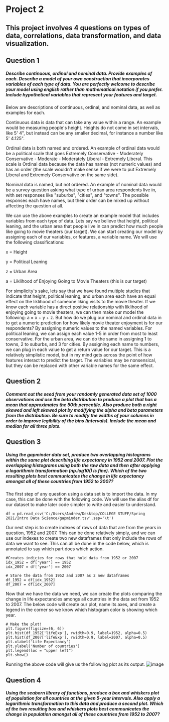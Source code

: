 # Project 2

## This project involves 4 questions on types of data, correlations, data transformation, and data visualization. 

## Question 1
##### Describe continuous, ordinal and nominal data. Provide examples of each. Describe a model of your own construction that incorporates variables of each type of data. You are perfectly welcome to describe your model using english rather than mathematical notation if you prefer. Include hypothetical variables that represent your features and target.

Below are descriptions of continuous, ordinal, and nominal data, as well as examples for each.

Continuous data is data that can take any value within a range. An example would be measuring people's height. Heights do not come in set intervals, like 5' 4", but instead can be any smaller decimal, for instance a number like 5' 4.125". 

Ordinal data is both named and ordered. An example of ordinal data would be a political scale that goes Extremely Conservative - Moderately Conservative - Moderate - Moderately Liberal - Extremely Liberal. This scale is Ordinal data because the data has names (not numeric values) and has an order (the scale wouldn't make sense if we were to put Extremely Liberal and Extremely Conservative on the same side).

Nominal data is named, but not ordered. An example of nominal data would be a survey question asking what type of urban area respondents live in, with set responses like "suburbs", "cities", and "towns". The possible responses each have names, but their order can be mixed up without affecting the question at all. 

We can use the above examples to create an example model that includes variables from each type of data. Lets say we believe that height, political leaning, and the urban area that people live in can predict how much people like going to movie theaters (our target). We can start creating our model by assigning each of our variables, or features, a variable name. We will use the following classifications:

x = Height

y = Political Leaning

z = Urban Area

a = Liklihood of Enjoying Going to Movie Theaters (this is our target)

For simplicity's sake, lets say that we have found multiple studies that indicate that height, political leaning, and urban area each have an equal effect on the liklihood of someone liking visits to the movie theater. If we know each variable has a direct positive relationship with liklihood of enjoying going to movie theaters, we can then make our model the following: a = x + y + z. But how do we plug our nominal and ordinal data in to get a numeric prediction for how likely movie theater enjoyment is for our respondents? By assigning numeric values to the named variables. For political leaning, we can assign each value 1-5 in order from most to least conservative. For the urban area, we can do the same in assigning 1 to towns, 2 to suburbs, and 3 for cities. By assigning each name to numbers, we can plug in each value to get a return value for our target. This is a relatively simplistic model, but in my mind gets across the point of how features interact to predict the target. The variables may be nonsensical, but they can be replaced with other variable names for the same effect.



## Question 2
##### Comment out the seed from your randomly generated data set of 1000 observations and use the beta distribution to produce a plot that has a mean that approximates the 50th percentile. Also produce both a right skewed and left skewed plot by modifying the alpha and beta parameters from the distribution. Be sure to modify the widths of your columns in order to improve legibility of the bins (intervals). Include the mean and median for all three plots.



## Question 3
##### Using the gapminder data set, produce two overlapping histograms within the same plot describing life expectancy in 1952 and 2007. Plot the overlapping histograms using both the raw data and then after applying a logarithmic transformation (np.log10() is fine). Which of the two resulting plots best communicates the change in life expectancy amongst all of these countries from 1952 to 2007?

The first step of any question using a data set is to import the data. In my case, this can be done with the following code. We will use the alias df for our dataset to make later code simpler to write and easier to understand.

```
df = pd.read_csv('C:/Users/Andrew/Desktop/COLLEGE STUFF/Spring 2021/Intro Data Science/gapminder.tsv',sep='\t')
```

Our next step is to create indexes of rows of data that are from the years in question, 1952 and 2007. This can be done relatively simply, and we can use our indexes to create two new dataframes that only include the rows of data we want to see. This can all be done in the code below, which is annotated to say which part does which action.

```
#Creates indicies for rows that hold data from 1952 or 2007
idx_1952 = df['year'] == 1952
idx_2007 = df['year'] == 2007

# Store the data from 1952 and 2007 as 2 new dataframes
df_1952 = df[idx_1952]
df_2007 = df[idx_2007]
```
Now that we have the data we need, we can create the plots comparing the change in life expectancies amongs all countries in the data set from 1952 to 2007. The below code will create our plot, name its axes, and create a legend in the corner so we know which histogram color is showing which year.

```
# Make the plot!
plt.figure(figsize=(6, 6))
plt.hist(df_1952['lifeExp'], rwidth=0.9, label=1952, alpha=0.5)
plt.hist(df_2007['lifeExp'], rwidth=0.9, label=2007, alpha=0.5)
plt.xlabel('Life Expectancy')
plt.ylabel('Number of countries')
plt.legend(loc = "upper left")
plt.show()
```
Running the above code will give us the following plot as its output.
![image](https://user-images.githubusercontent.com/78165529/109752061-b3bd0500-7bad-11eb-803e-f87976737ff1.png)



## Question 4
##### Using the seaborn library of functions, produce a box and whiskers plot of population for all countries at the given 5-year intervals. Also apply a logarithmic transformation to this data and produce a second plot. Which of the two resulting box and whiskers plots best communicates the change in population amongst all of these countries from 1952 to 2007?

